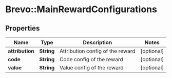 # Brevo::MainRewardConfigurations

## Properties
Name | Type | Description | Notes
------------ | ------------- | ------------- | -------------
**attribution** | **String** | Attribution config of the reward | [optional] 
**code** | **String** | Code config of the reward | [optional] 
**value** | **String** | Value config of the reward | [optional] 



